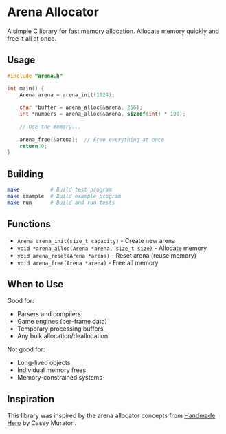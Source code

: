 # Arena Allocator

A simple C library for fast memory allocation. Allocate memory quickly and free it all at once.

## Usage

```c
#include "arena.h"

int main() {
    Arena arena = arena_init(1024);
    
    char *buffer = arena_alloc(&arena, 256);
    int *numbers = arena_alloc(&arena, sizeof(int) * 100);
    
    // Use the memory...
    
    arena_free(&arena);  // Free everything at once
    return 0;
}
```

## Building

```bash
make          # Build test program
make example  # Build example program
make run      # Build and run tests
```

## Functions

- `Arena arena_init(size_t capacity)` - Create new arena
- `void *arena_alloc(Arena *arena, size_t size)` - Allocate memory
- `void arena_reset(Arena *arena)` - Reset arena (reuse memory)
- `void arena_free(Arena *arena)` - Free all memory

## When to Use

Good for:
- Parsers and compilers
- Game engines (per-frame data)
- Temporary processing buffers
- Any bulk allocation/deallocation

Not good for:
- Long-lived objects
- Individual memory frees
- Memory-constrained systems

## Inspiration

This library was inspired by the arena allocator concepts from [Handmade Hero](https://handmadehero.org/) by Casey Muratori.
